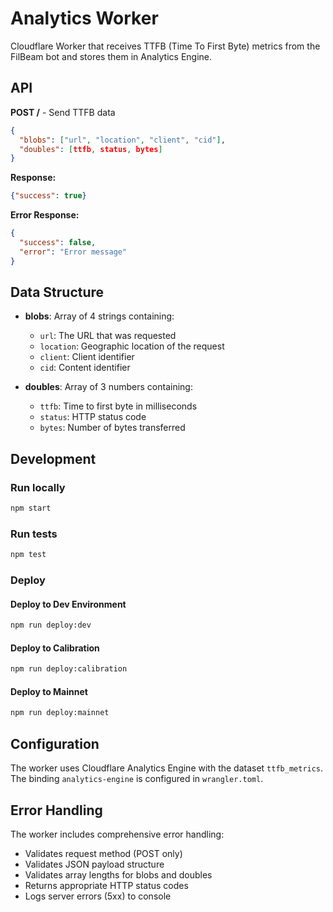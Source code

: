 # Analytics Worker

Cloudflare Worker that receives TTFB (Time To First Byte) metrics from the FilBeam bot and stores them in Analytics Engine.

## API

**POST /** - Send TTFB data

```json
{
  "blobs": ["url", "location", "client", "cid"],
  "doubles": [ttfb, status, bytes]
}
```

**Response:**
```json
{"success": true}
```

**Error Response:**
```json
{
  "success": false,
  "error": "Error message"
}
```

## Data Structure

- **blobs**: Array of 4 strings containing:
  - `url`: The URL that was requested
  - `location`: Geographic location of the request
  - `client`: Client identifier
  - `cid`: Content identifier

- **doubles**: Array of 3 numbers containing:
  - `ttfb`: Time to first byte in milliseconds
  - `status`: HTTP status code
  - `bytes`: Number of bytes transferred

## Development

### Run locally
```bash
npm start
```

### Run tests
```bash
npm test
```

### Deploy

#### Deploy to Dev Environment
```bash
npm run deploy:dev
```

#### Deploy to Calibration
```bash
npm run deploy:calibration
```

#### Deploy to Mainnet
```bash
npm run deploy:mainnet
```

## Configuration

The worker uses Cloudflare Analytics Engine with the dataset `ttfb_metrics`. The binding `analytics-engine` is configured in `wrangler.toml`.

## Error Handling

The worker includes comprehensive error handling:
- Validates request method (POST only)
- Validates JSON payload structure
- Validates array lengths for blobs and doubles
- Returns appropriate HTTP status codes
- Logs server errors (5xx) to console
